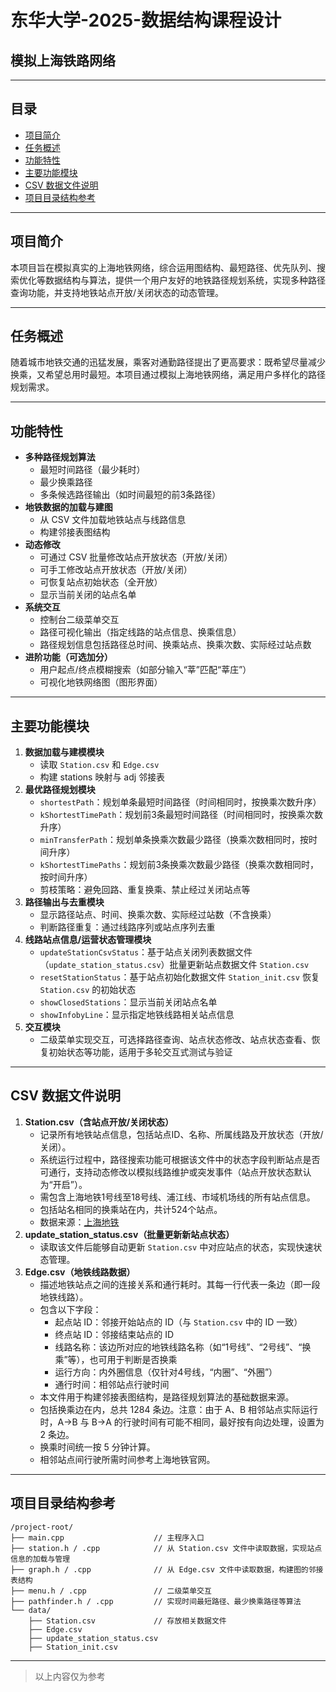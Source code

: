 # 东华大学-2025-数据结构课程设计

## 模拟上海铁路网络

---

## 目录

- [项目简介](#项目简介)
- [任务概述](#任务概述)
- [功能特性](#功能特性)
- [主要功能模块](#主要功能模块)
- [CSV 数据文件说明](#csv-数据文件说明)
- [项目目录结构参考](#项目目录结构参考)

---

## 项目简介

本项目旨在模拟真实的上海地铁网络，综合运用图结构、最短路径、优先队列、搜索优化等数据结构与算法，提供一个用户友好的地铁路径规划系统，实现多种路径查询功能，并支持地铁站点开放/关闭状态的动态管理。

---

## 任务概述

随着城市地铁交通的迅猛发展，乘客对通勤路径提出了更高要求：既希望尽量减少换乘，又希望总用时最短。本项目通过模拟上海地铁网络，满足用户多样化的路径规划需求。

---

## 功能特性

- **多种路径规划算法**
  - 最短时间路径（最少耗时）
  - 最少换乘路径
  - 多条候选路径输出（如时间最短的前3条路径）
- **地铁数据的加载与建图**
  - 从 CSV 文件加载地铁站点与线路信息
  - 构建邻接表图结构
- **动态修改**
  - 可通过 CSV 批量修改站点开放状态（开放/关闭）
  - 可手工修改站点开放状态（开放/关闭）
  - 可恢复站点初始状态（全开放）
  - 显示当前关闭的站点名单
- **系统交互**
  - 控制台二级菜单交互
  - 路径可视化输出（指定线路的站点信息、换乘信息）
  - 路径规划信息包括路径总时间、换乘站点、换乘次数、实际经过站点数
- **进阶功能（可选加分）**
  - 用户起点/终点模糊搜索（如部分输入“莘”匹配“莘庄”）
  - 可视化地铁网络图（图形界面）

---

## 主要功能模块

1. **数据加载与建模模块**
   - 读取 `Station.csv` 和 `Edge.csv`
   - 构建 stations 映射与 adj 邻接表
2. **最优路径规划模块**
   - `shortestPath`：规划单条最短时间路径（时间相同时，按换乘次数升序）
   - `kShortestTimePath`：规划前3条最短时间路径（时间相同时，按换乘次数升序）
   - `minTransferPath`：规划单条换乘次数最少路径（换乘次数相同时，按时间升序）
   - `kShortestTimePaths`：规划前3条换乘次数最少路径（换乘次数相同时，按时间升序）
   - 剪枝策略：避免回路、重复换乘、禁止经过关闭站点等
3. **路径输出与去重模块**
   - 显示路径站点、时间、换乘次数、实际经过站数（不含换乘）
   - 判断路径重复：通过线路序列或站点序列去重
4. **线路站点信息/运营状态管理模块**
   - `updateStationCsvStatus`：基于站点关闭列表数据文件（`update_station_status.csv`）批量更新站点数据文件 `Station.csv`
   - `resetStationStatus`：基于站点初始化数据文件 `Station_init.csv` 恢复 `Station.csv` 的初始状态
   - `showClosedStations`：显示当前关闭站点名单
   - `showInfobyLine`：显示指定地铁线路相关站点信息
5. **交互模块**
   - 二级菜单实现交互，可选择路径查询、站点状态修改、站点状态查看、恢复初始状态等功能，适用于多轮交互式测试与验证

---

## CSV 数据文件说明

1. **Station.csv（含站点开放/关闭状态）**
   - 记录所有地铁站点信息，包括站点ID、名称、所属线路及开放状态（开放/关闭）。
   - 系统运行过程中，路径搜索功能可根据该文件中的状态字段判断站点是否可通行，支持动态修改以模拟线路维护或突发事件（站点开放状态默认为“开启”）。
   - 需包含上海地铁1号线至18号线、浦江线、市域机场线的所有站点信息。
   - 包括站名相同的换乘站在内，共计524个站点。
   - 数据来源：[上海地铁](https://service.shmetro.com/)
2. **update_station_status.csv（批量更新新站点状态）**
   - 读取该文件后能够自动更新 `Station.csv` 中对应站点的状态，实现快速状态管理。
3. **Edge.csv（地铁线路数据）**
   - 描述地铁站点之间的连接关系和通行耗时。其每一行代表一条边（即一段地铁线路）。
   - 包含以下字段：
     - 起点站 ID：邻接开始站点的 ID（与 `Station.csv` 中的 ID 一致）
     - 终点站 ID：邻接结束站点的 ID
     - 线路名称：该边所对应的地铁线路名称（如“1号线”、“2号线”、“换乘”等），也可用于判断是否换乘
     - 运行方向：内外圈信息（仅针对4号线，“内圈”、“外圈”）
     - 通行时间：相邻站点行驶时间
   - 本文件用于构建邻接表图结构，是路径规划算法的基础数据来源。
   - 包括换乘边在内，总共 1284 条边。注意：由于 A、B 相邻站点实际运行时，A→B 与 B→A 的行驶时间有可能不相同，最好按有向边处理，设置为 2 条边。
   - 换乘时间统一按 5 分钟计算。
   - 相邻站点间行驶所需时间参考上海地铁官网。

---

## 项目目录结构参考

```text
/project-root/
├── main.cpp                    // 主程序入口
├── station.h / .cpp            // 从 Station.csv 文件中读取数据，实现站点信息的加载与管理
├── graph.h / .cpp              // 从 Edge.csv 文件中读取数据，构建图的邻接表结构
├── menu.h / .cpp               // 二级菜单交互
├── pathfinder.h / .cpp         // 实现时间最短路径、最少换乘路径等算法
└── data/
    ├── Station.csv             // 存放相关数据文件
    ├── Edge.csv
    ├── update_station_status.csv
    ├── Station_init.csv
```

---

> 以上内容仅为参考
